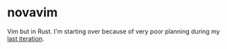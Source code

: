 # novavim
Vim but in Rust. I'm starting over because of very poor planning during my <a href="https://github.com/solidiquis/novavim_old">last iteration</a>.
